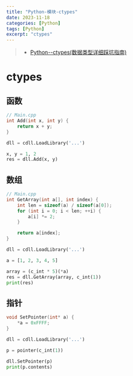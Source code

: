 ```yaml
---
title: "Python-模块-ctypes"
date: 2023-11-18
categories: [Python]
tags: [Python]
excerpt: "ctypes"
---
```


> - [Python--ctypes(数据类型详细踩坑指南)](https://zhuanlan.zhihu.com/p/145165873)

# ctypes

## 函数

```c++
// Main.cpp
int Add(int x, int y) {
    return x + y;
}
```

```py
dll = cdll.LoadLibrary('...')

x, y = 1, 2
res = dll.Add(x, y)
```

## 数组

```c
// Main.cpp
int GetArray(int a[], int index) {
    int len = sizeof(a) / sizeof(a[0]);
    for (int i = 0; i < len; ++i) {
        a[i] *= 2;
    }

    return a[index];
}
```

```py
dll = cdll.LoadLibrary('...')

a = [1, 2, 3, 4, 5]

array = (c_int * 5)(*a)
res = dll.GetArray(array, c_int(1))
print(res)

```

## 指针

```c++
void SetPointer(int* a) {
    *a = 0xFFFF;
}
```

```py
dll = cdll.LoadLibrary('...')

p = pointer(c_int(1))

dll.SetPointer(p)
print(p.contents)
```
